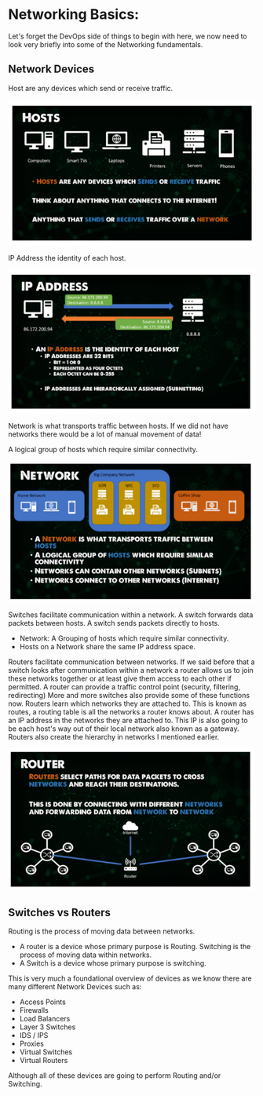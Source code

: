 # Networking Basics:

Let's forget the DevOps side of things to begin with here, we now need to look very briefly into some of the Networking fundamentals.
## Network Devices 
Host are any devices which send or receive traffic.

![](Images/n1.png)

IP Address the identity of each host.

![](Images/n2.png)

Network is what transports traffic between hosts. If we did not have networks there would be a lot of manual movement of data!

A logical group of hosts which require similar connectivity.

![](Images/n3.png)

Switches facilitate communication within a network. A switch forwards data packets between hosts. A switch sends packets directly to hosts.
- Network: A Grouping of hosts which require similar connectivity.
- Hosts on a Network share the same IP address space.
 
Routers facilitate communication between networks. If we said before that a switch looks after communication within a network a router allows us to join these networks together or at least give them access to each other if permitted.
A router can provide a traffic control point (security, filtering, redirecting) More and more switches also provide some of these functions now.
Routers learn which networks they are attached to. This is known as routes, a routing table is all the networks a router knows about.
A router has an IP address in the networks they are attached to. This IP is also going to be each host's way out of their local network also known as a gateway.
Routers also create the hierarchy in networks I mentioned earlier.

![](Images/n4.png)

## Switches vs Routers
Routing is the process of moving data between networks.
- A router is a device whose primary purpose is Routing.
Switching is the process of moving data within networks.
- A Switch is a device whose primary purpose is switching.

This is very much a foundational overview of devices as we know there are many different Network Devices such as:
- Access Points
- Firewalls
- Load Balancers
- Layer 3 Switches
- IDS / IPS
- Proxies
- Virtual Switches
- Virtual Routers

Although all of these devices are going to perform Routing and/or Switching.

